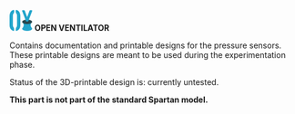 ![](../../images/OpenVentilatorLogoSmall.png) **OPEN VENTILATOR**

Contains documentation and printable designs for the pressure sensors.
These printable designs are meant to be used during the experimentation phase.

Status of the 3D-printable design is: currently untested.


**This part is not part of the standard Spartan model.**